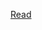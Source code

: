 [Read](https://github.com/MedChahb/titanic_survivability/blob/other-data-preprocessing/titanic.ipynb)